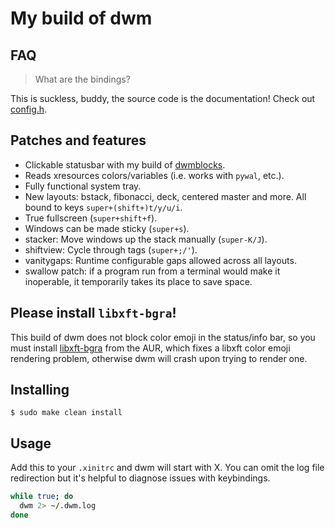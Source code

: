 # My build of dwm

## FAQ

> What are the bindings?

This is suckless, buddy, the source code is the documentation! Check out [config.h](config.h).

## Patches and features

- Clickable statusbar with my build of [dwmblocks](https://github.com/joinemm/dwmblocks).
- Reads xresources colors/variables (i.e. works with `pywal`, etc.).
- Fully functional system tray.
- New layouts: bstack, fibonacci, deck, centered master and more. All bound to keys `super+(shift+)t/y/u/i`.
- True fullscreen (`super+shift+f`).
- Windows can be made sticky (`super+s`).
- stacker: Move windows up the stack manually (`super-K/J`).
- shiftview: Cycle through tags (`super+;/'`).
- vanitygaps: Runtime configurable gaps allowed across all layouts.
- swallow patch: if a program run from a terminal would make it inoperable, it temporarily takes its place to save space.

## Please install `libxft-bgra`!

This build of dwm does not block color emoji in the status/info bar, so you must install [libxft-bgra](https://aur.archlinux.org/packages/libxft-bgra/) from the AUR, which fixes a libxft color emoji rendering problem, otherwise dwm will crash upon trying to render one.

## Installing

```
$ sudo make clean install
```

## Usage
Add this to your `.xinitrc` and dwm will start with X.
You can omit the log file redirection but it's helpful to diagnose issues with keybindings.
```bash
while true; do
  dwm 2> ~/.dwm.log
done
```
